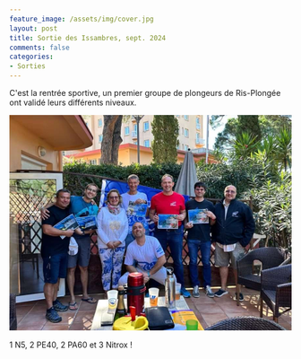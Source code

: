 ```yaml
---
feature_image: /assets/img/cover.jpg
layout: post
title: Sortie des Issambres, sept. 2024
comments: false
categories:
- Sorties
---
```


C'est la rentrée sportive, un premier groupe de plongeurs de Ris-Plongée ont validé leurs différents niveaux.

![l'équipe des Issambres](/assets/img/posts/issambres-2024.jpg)

1 N5, 2 PE40, 2 PA60 et 3 Nitrox !
